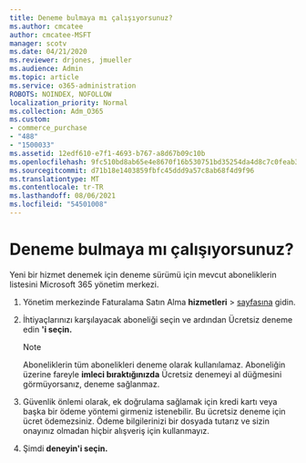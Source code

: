 ```yaml
---
title: Deneme bulmaya mı çalışıyorsunuz?
ms.author: cmcatee
author: cmcatee-MSFT
manager: scotv
ms.date: 04/21/2020
ms.reviewer: drjones, jmueller
ms.audience: Admin
ms.topic: article
ms.service: o365-administration
ROBOTS: NOINDEX, NOFOLLOW
localization_priority: Normal
ms.collection: Adm_O365
ms.custom:
- commerce_purchase
- "488"
- "1500033"
ms.assetid: 12edf610-e7f1-4693-b767-a8d67b09c10b
ms.openlocfilehash: 9fc510bd8ab65e4e8670f16b530751bd35254da4d8c7c0feab3cfbf1d0e24303
ms.sourcegitcommit: d71b18e1403859fbfc45ddd9a57c8ab68f4d9f96
ms.translationtype: MT
ms.contentlocale: tr-TR
ms.lasthandoff: 08/06/2021
ms.locfileid: "54501008"
---
```

# <a name="trying-to-find-a-trial"></a>Deneme bulmaya mı çalışıyorsunuz?

Yeni bir hizmet denemek için deneme sürümü için mevcut aboneliklerin listesini Microsoft 365 yönetim merkezi.
  
1. Yönetim merkezinde Faturalama Satın Alma **hizmetleri** \> [sayfasına](https://go.microsoft.com/fwlink/p/?linkid=868433) gidin.

2. İhtiyaçlarınızı karşılayacak aboneliği seçin ve ardından Ücretsiz deneme edin **'i seçin.**

    > [!NOTE]
    > Aboneliklerin tüm abonelikleri deneme olarak kullanılamaz. Aboneliğin üzerine fareyle **imleci bıraktığınızda** Ücretsiz denemeyi al düğmesini görmüyorsanız, deneme sağlanmaz.
  
3. Güvenlik önlemi olarak, ek doğrulama sağlamak için kredi kartı veya başka bir ödeme yöntemi girmeniz istenebilir. Bu ücretsiz deneme için ücret ödemezsiniz. Ödeme bilgilerinizi bir dosyada tutarız ve sizin onayınız olmadan hiçbir alışveriş için kullanmayız.

4. Şimdi **deneyin'i seçin.**